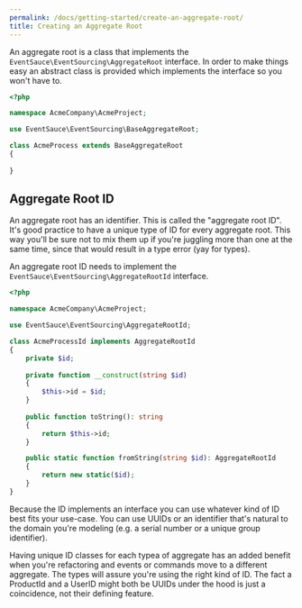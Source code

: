 ```yaml
---
permalink: /docs/getting-started/create-an-aggregate-root/
title: Creating an Aggregate Root
---
```


An aggregate root is a class that implements the `EventSauce\EventSourcing\AggregateRoot` 
interface. In order to make things easy an abstract class is provided
which implements the interface so you won't have to.

```php
<?php

namespace AcmeCompany\AcmeProject;

use EventSauce\EventSourcing\BaseAggregateRoot;

class AcmeProcess extends BaseAggregateRoot
{
    
}
```

## Aggregate Root ID

An aggregate root has an identifier. This is called the "aggregate root ID".
It's good practice to have a unique type of ID for every aggregate root. This
way you'll be sure not to mix them up if you're juggling more than one at the same
time, since that would result in a type error (yay for types).

An aggregate root ID needs to implement the `EventSauce\EventSourcing\AggregateRootId`
interface.

```php
<?php

namespace AcmeCompany\AcmeProject;

use EventSauce\EventSourcing\AggregateRootId;

class AcmeProcessId implements AggregateRootId
{
    private $id;
    
    private function __construct(string $id)
    {
        $this->id = $id;
    }
    
    public function toString(): string
    {
        return $this->id;
    }

    public static function fromString(string $id): AggregateRootId
    {
        return new static($id);
    }
}
```

Because the ID implements an interface you can use whatever kind of ID
best fits your use-case. You can use UUIDs or an identifier that's
natural to the domain you're modeling (e.g. a serial number or a unique
group identifier).

Having unique ID classes for each typea of aggregate has an added benefit
when you're refactoring and events or commands move to a different aggregate. The 
types will assure you're using the right kind of ID. The fact a ProductId
and a UserID might both be UUIDs under the hood is just a coincidence,
not their defining feature. 
